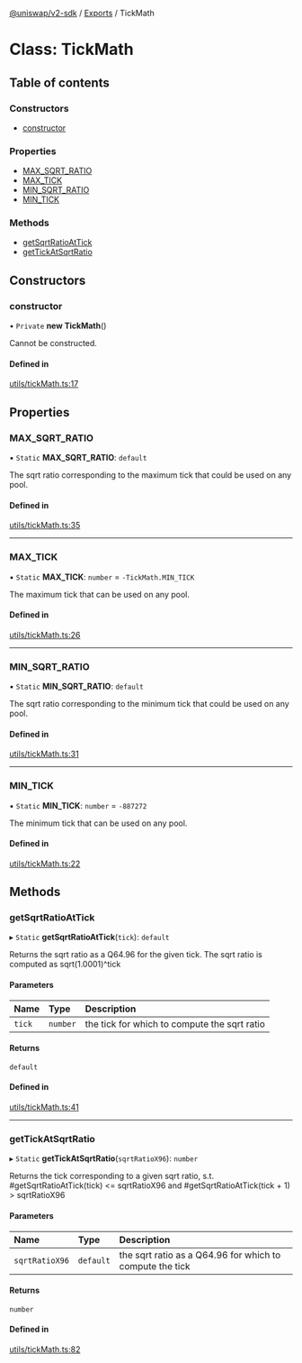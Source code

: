 [@uniswap/v2-sdk](../README.md) / [Exports](../modules.md) / TickMath

# Class: TickMath

## Table of contents

### Constructors

- [constructor](TickMath.md#constructor)

### Properties

- [MAX\_SQRT\_RATIO](TickMath.md#max_sqrt_ratio)
- [MAX\_TICK](TickMath.md#max_tick)
- [MIN\_SQRT\_RATIO](TickMath.md#min_sqrt_ratio)
- [MIN\_TICK](TickMath.md#min_tick)

### Methods

- [getSqrtRatioAtTick](TickMath.md#getsqrtratioattick)
- [getTickAtSqrtRatio](TickMath.md#gettickatsqrtratio)

## Constructors

### constructor

• `Private` **new TickMath**()

Cannot be constructed.

#### Defined in

[utils/tickMath.ts:17](https://github.com/Uniswap/v2-sdk/blob/08a7c05/src/utils/tickMath.ts#L17)

## Properties

### MAX\_SQRT\_RATIO

▪ `Static` **MAX\_SQRT\_RATIO**: `default`

The sqrt ratio corresponding to the maximum tick that could be used on any pool.

#### Defined in

[utils/tickMath.ts:35](https://github.com/Uniswap/v2-sdk/blob/08a7c05/src/utils/tickMath.ts#L35)

___

### MAX\_TICK

▪ `Static` **MAX\_TICK**: `number` = `-TickMath.MIN_TICK`

The maximum tick that can be used on any pool.

#### Defined in

[utils/tickMath.ts:26](https://github.com/Uniswap/v2-sdk/blob/08a7c05/src/utils/tickMath.ts#L26)

___

### MIN\_SQRT\_RATIO

▪ `Static` **MIN\_SQRT\_RATIO**: `default`

The sqrt ratio corresponding to the minimum tick that could be used on any pool.

#### Defined in

[utils/tickMath.ts:31](https://github.com/Uniswap/v2-sdk/blob/08a7c05/src/utils/tickMath.ts#L31)

___

### MIN\_TICK

▪ `Static` **MIN\_TICK**: `number` = `-887272`

The minimum tick that can be used on any pool.

#### Defined in

[utils/tickMath.ts:22](https://github.com/Uniswap/v2-sdk/blob/08a7c05/src/utils/tickMath.ts#L22)

## Methods

### getSqrtRatioAtTick

▸ `Static` **getSqrtRatioAtTick**(`tick`): `default`

Returns the sqrt ratio as a Q64.96 for the given tick. The sqrt ratio is computed as sqrt(1.0001)^tick

#### Parameters

| Name | Type | Description |
| :------ | :------ | :------ |
| `tick` | `number` | the tick for which to compute the sqrt ratio |

#### Returns

`default`

#### Defined in

[utils/tickMath.ts:41](https://github.com/Uniswap/v2-sdk/blob/08a7c05/src/utils/tickMath.ts#L41)

___

### getTickAtSqrtRatio

▸ `Static` **getTickAtSqrtRatio**(`sqrtRatioX96`): `number`

Returns the tick corresponding to a given sqrt ratio, s.t. #getSqrtRatioAtTick(tick) <= sqrtRatioX96
and #getSqrtRatioAtTick(tick + 1) > sqrtRatioX96

#### Parameters

| Name | Type | Description |
| :------ | :------ | :------ |
| `sqrtRatioX96` | `default` | the sqrt ratio as a Q64.96 for which to compute the tick |

#### Returns

`number`

#### Defined in

[utils/tickMath.ts:82](https://github.com/Uniswap/v2-sdk/blob/08a7c05/src/utils/tickMath.ts#L82)
